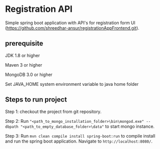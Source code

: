 # Registration API
  Simple spring boot application with API's for registration form UI (https://github.com/shreedhar-ansur/registrationAppFrontend.git).

## prerequisite

  JDK 1.8 or higher
  
  Maven 3 or higher
  
  MongoDB 3.0 or higher
  
  Set JAVA_HOME system environment variable to java home folder
 
## Steps to run project
  
  Step 1: checkout the project from git repository.
  
  Step 2: Run `"<path_to_mongo_installation_folder>\bin\mongod.exe" --dbpath "<path_to_empty_database_folder>\data"` to start mongo instance.
  
  Step 3: Run `mvn clean compile install spring-boot:run` to compile install and run the spring boot application. Navigate to `http://localhost:8080/`.
